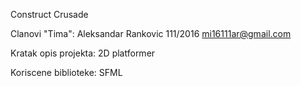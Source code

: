 Construct Crusade

Clanovi "Tima":
Aleksandar Rankovic 111/2016 mi16111ar@gmail.com

Kratak opis projekta: 2D platformer

Koriscene biblioteke: SFML
